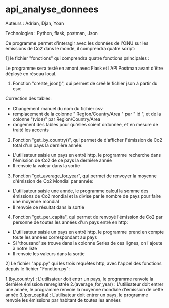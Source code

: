 # api_analyse_donnees

Auteurs : Adrian, Djan, Yoan

Technologies : Python, flask, postman, Json

Ce programme permet d'interagir avec les données de l'ONU sur les émissions de Co2 dans le monde, il comprendra quatre script:

1] le fichier "fonctions" qui comprendra quatre fonctions principales :

  Le programme sera testé en amont avec Flask et l'API Postman avant d'être déployé en réseau local.

1. Fonction "create_json()", qui permet de créé le fichier json à partir du csv:

  Correction des tables:
  - Changement manuel du nom du fichier csv 
  - remplacement de la colonne " Region/Country/Area " par " id ", et de la colonne "(vide)" par Region/Country/Area 
  - rangement des tables pour qu'elles soient ordonnée, et en mesure de traité les accents

 2. Fonction "get_by_country()", qui permet de d'afficher l'émission de Co2 total d'un pays la dernière année:

  - L'utilisateur saisie un pays en entré http, le programme recherche dans l'émission de Co2 de ce pays la dernière année
  - Il renvoie la valeur dans la sortie

3. Fonction "get_average_for_year", qui permet de renvoyer la moyenne d'émission de Co2 Mondial par année:

  - L'utilisateur saisie une année, le programme calcul la somme des émissions de Co2 mondial et la divise par le nombre
    de pays pour faire une moyenne mondial
  - Il renvoie ce résultat dans la sortie 
  
4. Fonction "get_per_capita", qui permet de renvoyé l'émission de Co2 par personne de toutes les années d'un pays entré en http:

  - L'utilisateur saisie un pays en entré http, le programme prend en compte toute les années correspondant au pays 
  - Si 'thousand' se trouve dans la colonne Series de ces lignes, on l'ajoute à notre liste 
  - Il renvoie les valeurs dans la sortie 

2] Le fichier "app.py" qui les trois requêtes http, avec l'appel des fonctions depuis le fichier "Fonction.py":

1.(by_country) : L'utilisateur doit entrr un pays, le programme renvoie la dernière émission renregistrée
2.(average_for_year) : L'utilisateur doit entrer une année, le programme renvoie la moyenne mondiale d'émission de cette année
3.(per_capita) : L'utilisateur doit entrer un pays, le programme renvoie les émissions par habitant de toutes les années












